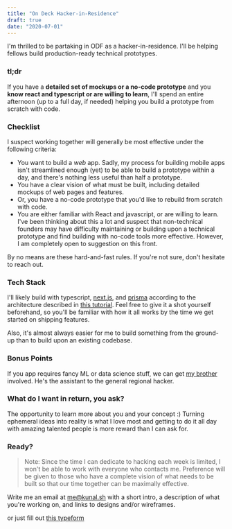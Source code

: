 ```yaml
---
title: "On Deck Hacker-in-Residence"
draft: true
date: "2020-07-01"
---
```


I'm thrilled to be partaking in ODF as a hacker-in-residence. I'll be helping fellows build production-ready technical prototypes.

### tl;dr

If you have a **detailed set of mockups or a no-code prototype** and you **know react and typescript or are willing to learn**, I'll spend an entire afternoon (up to a full day, if needed) helping you build a prototype from scratch with code.

### Checklist

I suspect working together will generally be most effective under the following criteria:

- You want to build a _web_ app. Sadly, my process for building mobile apps isn't streamlined enough (yet) to be able to build a prototype within a day, and there's nothing less useful than half a prototype.
- You have a clear vision of what must be built, including detailed mockups of web pages and features.
- Or, you have a no-code prototype that you'd like to rebuild from scratch with code.
- You are either familiar with React and javascript, or are willing to learn. I've been thinking about this a lot and suspect that non-technical founders may have difficulty maintaining or building upon a technical prototype and find building with no-code tools more effective. However, I am completely open to suggestion on this front.

By no means are these hard-and-fast rules. If you're not sure, don't hesitate to reach out.

### Tech Stack

I'll likely build with typescript, [next.js](https://nextjs.org), and [prisma](https://prisma.io) according to the architecture described in [this tutorial](/posts/building-a-fullstack-twitter-clone). Feel free to give it a shot yourself beforehand, so you'll be familiar with how it all works by the time we get started on shipping features.

Also, it's almost always easier for me to build something from the ground-up than to build upon an existing codebase.

### Bonus Points

If you app requires fancy ML or data science stuff, we can get [my brother](https://veeraldoesdata.com) involved. He's the assistant to the general regional hacker.

### What do I want in return, you ask?

The opportunity to learn more about you and your concept :) Turning ephemeral ideas into reality is what I love most and getting to do it all day with amazing talented people is more reward than I can ask for.

### Ready?

> Note: Since the time I can dedicate to hacking each week is limited, I won't be able to work with everyone who contacts me. Preference will be given to those who have a complete vision of what needs to be built so that our time together can be maximally effective.

Write me an email at [me@kunal.sh](mailto:me@kunal.sh) with a short intro, a description of what you're working on, and links to designs and/or wireframes.

or just fill out [this typeform](https://beondeck.typeform.com/to/rUpjUadH)

